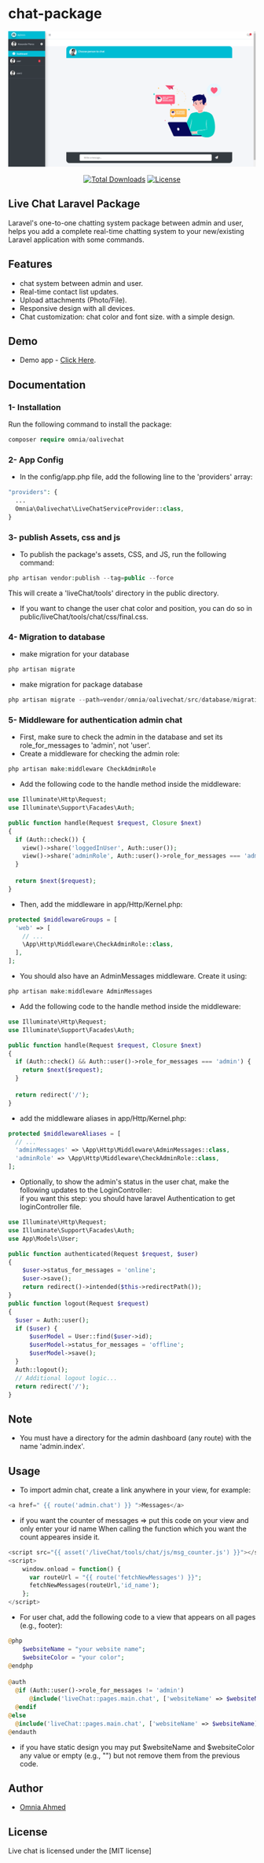 # chat-package

<p style="text-align:center;width:100%;"><img src="/art/preview.png" alt="Live chat Laravel Package"></p>

<p align="center">
<a href="https://packagist.org/packages/omnia/oalivechat"><img src="https://poser.pugx.org/munafio/chatify/downloads?style=flat-square" alt="Total Downloads"></a>
<a href="https://packagist.org/packages/omnia/oalivechat"><img src="https://poser.pugx.org/munafio/chatify/license?style=flat-square" alt="License"></a>
</p>

## Live Chat Laravel Package

Laravel's one-to-one chatting system package between admin and user, helps you add a complete real-time chatting system to your new/existing Laravel application with some commands.

<!-- ## Technologies

- Laravel Framework [^9.0, ^10.0]
- PHP 8.1 or higher
- Database (eg: MySQL)
- Web Server (eg: Apache) -->

## Features

- chat system between admin and user.
- Real-time contact list updates.
- Upload attachments (Photo/File).
- Responsive design with all devices.
- Chat customization: chat color and font size.
  with a simple design.

<!-- ...and much more you have to discover it yourself. -->

## Demo

- Demo app - [Click Here](https://github.com/OmniaAhmed208/live_chat_demo).

## Documentation

### 1- Installation 

Run the following command to install the package:<br/>
```php
composer require omnia/oalivechat
```
### 2- App Config

- In the config/app.php file, add the following line to the 'providers' array: <br/>
```php
"providers": { 
  ... 
  Omnia\Oalivechat\LiveChatServiceProvider::class, 
}
```
### 3- publish Assets, css and js

- To publish the package's assets, CSS, and JS, run the following command:

```php
php artisan vendor:publish --tag=public --force 
```
This will create a 'liveChat/tools' directory in the public directory. <br/>
- If you want to change the user chat color and position, you can do so in public/liveChat/tools/chat/css/final.css.

### 4- Migration to database

- make migration for your database
```php
php artisan migrate
```
- make migration for package database
```php
php artisan migrate --path=vendor/omnia/oalivechat/src/database/migrations
```

### 5- Middleware for authentication admin chat

- First, make sure to check the admin in the database and set its role_for_messages to 'admin', not 'user'.
- Create a middleware for checking the admin role: 
```php
php artisan make:middleware CheckAdminRole 
```

- Add the following code to the handle method inside the middleware: 
```php
use Illuminate\Http\Request; 
use Illuminate\Support\Facades\Auth; 
```
```php
public function handle(Request $request, Closure $next) 
{ 
  if (Auth::check()) { 
    view()->share('loggedInUser', Auth::user()); 
    view()->share('adminRole', Auth::user()->role_for_messages === 'admin'); 
  } 

  return $next($request);
}
```

- Then, add the middleware in app/Http/Kernel.php:  
```php
protected $middlewareGroups = [ 
  'web' => [ 
    // ... 
    \App\Http\Middleware\CheckAdminRole::class, 
  ], 
];
```

- You should also have an AdminMessages middleware. Create it using: 
```php
php artisan make:middleware AdminMessages
```

- Add the following code to the handle method inside the middleware:
```php
use Illuminate\Http\Request; 
use Illuminate\Support\Facades\Auth; 
```
```php
public function handle(Request $request, Closure $next) 
{ 
  if (Auth::check() && Auth::user()->role_for_messages === 'admin') { 
    return $next($request); 
  } 

  return redirect('/'); 
}
```

- add the middleware aliases in app/Http/Kernel.php: 
```php
protected $middlewareAliases = [ 
  // ... 
  'adminMessages' => \App\Http\Middleware\AdminMessages::class, 
  'adminRole' => \App\Http\Middleware\CheckAdminRole::class, 
]; 
```

- Optionally, to show the admin's status in the user chat, make the following updates to the LoginController: <br>
if you want this step: you should have laravel Authentication to get loginController file.
```php
use Illuminate\Http\Request; 
use Illuminate\Support\Facades\Auth; 
use App\Models\User; 
```
```php
public function authenticated(Request $request, $user) 
{
    $user->status_for_messages = 'online';
    $user->save();
    return redirect()->intended($this->redirectPath());
}
public function logout(Request $request) 
{
  $user = Auth::user();
  if ($user) { 
      $userModel = User::find($user->id);
      $userModel->status_for_messages = 'offline';
      $userModel->save();
  }
  Auth::logout();
  // Additional logout logic... 
  return redirect('/'); 
}
```

## Note

- You must have a directory for the admin dashboard (any route) with the name 'admin.index'.

## Usage

- To import admin chat, create a link anywhere in your view, for example:
```php
<a href=" {{ route('admin.chat') }} ">Messages</a>
```

- if you want the counter of messages => put this code on your view
and only enter your id name When calling the function which you want the count appeares inside it.
```php
<script src="{{ asset('/liveChat/tools/chat/js/msg_counter.js') }}"></script> 
<script>
    window.onload = function() { 
      var routeUrl = "{{ route('fetchNewMessages') }}"; 
      fetchNewMessages(routeUrl,'id_name'); 
    }; 
</script> 
```

- For user chat, add the following code to a view that appears on all pages (e.g., footer):<br/>
```php
@php
    $websiteName = "your website name";
    $websiteColor = "your color";
@endphp

@auth 
  @if (Auth::user()->role_for_messages != 'admin') 
      @include('liveChat::pages.main.chat', ['websiteName' => $websiteName], ['chatColor' => $websiteColor]) 
  @endif 
@else 
  @include('liveChat::pages.main.chat', ['websiteName' => $websiteName], ['chatColor' => $websiteColor])
@endauth
```

- if you have static design you may put $websiteName and $websiteColor any value or empty (e.g., "") but not remove them from the previous code.

## Author

- [Omnia Ahmed](https://omnia-ahmed.onrender.com/index)

## License

Live chat is licensed under the [MIT license]
